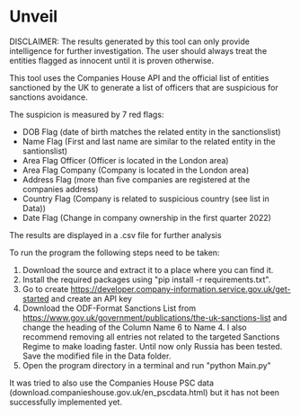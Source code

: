# Unveil
DISCLAIMER:
The results generated by this tool can only provide intelligence for further investigation. The user should always treat the entities flagged as innocent until it is proven otherwise.


This tool uses the Companies House API and the official list of entities sanctioned by the UK to generate a list of officers that are suspicious for sanctions avoidance.

The suspicion is measured by 7 red flags:
-   DOB Flag (date of birth matches the related entity in the sanctionslist)
-   Name Flag (First and last name are similar to the related entity in the santionslist)
-   Area Flag Officer (Officer is located in the London area)
-   Area Flag Company (Company is located in the London area)
-   Address Flag (more than five companies are registered at the companies address)
-   Country Flag (Company is related to suspicious country (see list in Data))
-   Date Flag (Change in company ownership in the first quarter 2022)

The results are displayed in a .csv file for further analysis


To run the program the following steps need to be taken:

1. Download the source and extract it to a place where you can find it.
2. Install the required packages using "pip install -r requirements.txt".
3. Go to create https://developer.company-information.service.gov.uk/get-started and create an API key
4. Download the ODF-Format Sanctions List from https://www.gov.uk/government/publications/the-uk-sanctions-list and change the heading of the Column Name 6 to Name 4. I also recommend removing all entries not related to the targeted Sanctions Regime to make loading faster. Until now only Russia has been tested. Save the modified file in the Data folder.
5. Open the program directory in a terminal and run "python Main.py"

It was tried to also use the Companies House PSC data (download.companieshouse.gov.uk/en_pscdata.html) but it has not been successfully implemented yet.